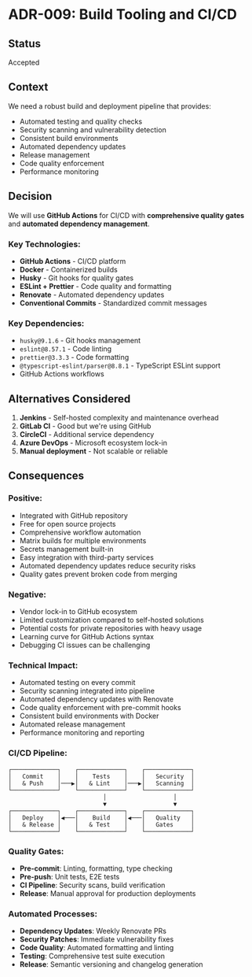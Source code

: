 # ADR-009: Build Tooling and CI/CD

## Status
Accepted

## Context
We need a robust build and deployment pipeline that provides:
- Automated testing and quality checks
- Security scanning and vulnerability detection
- Consistent build environments
- Automated dependency updates
- Release management
- Code quality enforcement
- Performance monitoring

## Decision
We will use **GitHub Actions** for CI/CD with **comprehensive quality gates** and **automated dependency management**.

### Key Technologies:
- **GitHub Actions** - CI/CD platform
- **Docker** - Containerized builds
- **Husky** - Git hooks for quality gates
- **ESLint + Prettier** - Code quality and formatting
- **Renovate** - Automated dependency updates
- **Conventional Commits** - Standardized commit messages

### Key Dependencies:
- `husky@9.1.6` - Git hooks management
- `eslint@8.57.1` - Code linting
- `prettier@3.3.3` - Code formatting
- `@typescript-eslint/parser@8.8.1` - TypeScript ESLint support
- GitHub Actions workflows

## Alternatives Considered
1. **Jenkins** - Self-hosted complexity and maintenance overhead
2. **GitLab CI** - Good but we're using GitHub
3. **CircleCI** - Additional service dependency
4. **Azure DevOps** - Microsoft ecosystem lock-in
5. **Manual deployment** - Not scalable or reliable

## Consequences

### Positive:
- Integrated with GitHub repository
- Free for open source projects
- Comprehensive workflow automation
- Matrix builds for multiple environments
- Secrets management built-in
- Easy integration with third-party services
- Automated dependency updates reduce security risks
- Quality gates prevent broken code from merging

### Negative:
- Vendor lock-in to GitHub ecosystem
- Limited customization compared to self-hosted solutions
- Potential costs for private repositories with heavy usage
- Learning curve for GitHub Actions syntax
- Debugging CI issues can be challenging

### Technical Impact:
- Automated testing on every commit
- Security scanning integrated into pipeline
- Automated dependency updates with Renovate
- Code quality enforcement with pre-commit hooks
- Consistent build environments with Docker
- Automated release management
- Performance monitoring and reporting

### CI/CD Pipeline:
```
┌─────────────┐    ┌─────────────┐    ┌─────────────┐
│   Commit    │    │    Tests    │    │   Security  │
│   & Push    │───▶│   & Lint    │───▶│   Scanning  │
└─────────────┘    └─────────────┘    └─────────────┘
                           │                   │
                           ▼                   ▼
┌─────────────┐    ┌─────────────┐    ┌─────────────┐
│   Deploy    │◀───│    Build    │◀───│   Quality   │
│   & Release │    │   & Test    │    │   Gates     │
└─────────────┘    └─────────────┘    └─────────────┘
```

### Quality Gates:
- **Pre-commit**: Linting, formatting, type checking
- **Pre-push**: Unit tests, E2E tests
- **CI Pipeline**: Security scans, build verification
- **Release**: Manual approval for production deployments

### Automated Processes:
- **Dependency Updates**: Weekly Renovate PRs
- **Security Patches**: Immediate vulnerability fixes
- **Code Quality**: Automated formatting and linting
- **Testing**: Comprehensive test suite execution
- **Release**: Semantic versioning and changelog generation
